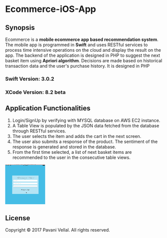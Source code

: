 # Ecommerce-iOS-App

## Synopsis
Ecommerce is a **mobile ecommerce app based recommendation system**. The mobile app is programmed in **Swift** and uses RESTful services to process time intensive operations on the cloud and display the result on the app. The backend of the application is designed in PHP to suggest the next basket item using **Apriori algorithm**. Decisions are made based on historical transaction data and the user's purchase history. It is designed in PHP 

### Swift Version: 3.0.2
### XCode Version: 8.2 beta

## Application Functionalities

1. Login/SignUp by verifying with MYSQL database on AWS EC2 instance.
2. A Table View is populated by the JSON data fetched from the database through RESTful services.
3. The user selects the item and adds the cart in the next  screen.
4. The user also submits a response of the product. The sentiment of the response is generated and stored in the database.
5. From the first time selected, a list of next basket items are recommended to the user in the consecutive table views.

<img src="images/working.gif" alt="HTML5 Icon" style="width:128px;height:128px;">


## License
Copyright © 2017 Pavani Vellal. All rights reserved.






